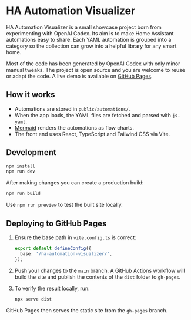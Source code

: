 # HA Automation Visualizer

HA Automation Visualizer is a small showcase project born from experimenting with OpenAI Codex. Its aim is to make Home Assistant automations easy to share. Each YAML automation is grouped into a category so the collection can grow into a helpful library for any smart home.

Most of the code has been generated by OpenAI Codex with only minor manual tweaks. The project is open source and you are welcome to reuse or adapt the code. A live demo is available on [GitHub Pages](https://lkn94.github.io/ha-automation-visualizer/).

## How it works

- Automations are stored in `public/automations/`.
- When the app loads, the YAML files are fetched and parsed with `js-yaml`.
- [Mermaid](https://mermaid.js.org/) renders the automations as flow charts.
- The front end uses React, TypeScript and Tailwind CSS via Vite.

## Development

```bash
npm install
npm run dev
```

After making changes you can create a production build:

```bash
npm run build
```

Use `npm run preview` to test the built site locally.

## Deploying to GitHub Pages

1. Ensure the base path in `vite.config.ts` is correct:

   ```ts
   export default defineConfig({
     base: '/ha-automation-visualizer/',
   });
   ```

2. Push your changes to the `main` branch. A GitHub Actions workflow will build the site and publish the contents of the `dist` folder to `gh-pages`.

3. To verify the result locally, run:

   ```bash
   npx serve dist
   ```

GitHub Pages then serves the static site from the `gh-pages` branch.
